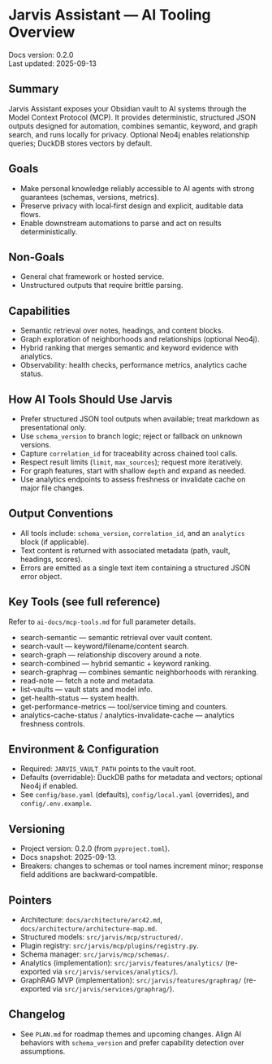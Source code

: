 # Jarvis Assistant — AI Tooling Overview

Docs version: 0.2.0  
Last updated: 2025-09-13

## Summary

Jarvis Assistant exposes your Obsidian vault to AI systems through the Model Context Protocol (MCP). It provides deterministic, structured JSON outputs designed for automation, combines semantic, keyword, and graph search, and runs locally for privacy. Optional Neo4j enables relationship queries; DuckDB stores vectors by default.

## Goals

- Make personal knowledge reliably accessible to AI agents with strong guarantees (schemas, versions, metrics). 
- Preserve privacy with local‑first design and explicit, auditable data flows. 
- Enable downstream automations to parse and act on results deterministically.

## Non‑Goals

- General chat framework or hosted service. 
- Unstructured outputs that require brittle parsing.

## Capabilities

- Semantic retrieval over notes, headings, and content blocks. 
- Graph exploration of neighborhoods and relationships (optional Neo4j). 
- Hybrid ranking that merges semantic and keyword evidence with analytics. 
- Observability: health checks, performance metrics, analytics cache status.

## How AI Tools Should Use Jarvis

- Prefer structured JSON tool outputs when available; treat markdown as presentational only. 
- Use `schema_version` to branch logic; reject or fallback on unknown versions. 
- Capture `correlation_id` for traceability across chained tool calls. 
- Respect result limits (`limit`, `max_sources`); request more iteratively. 
- For graph features, start with shallow `depth` and expand as needed. 
- Use analytics endpoints to assess freshness or invalidate cache on major file changes.

## Output Conventions

- All tools include: `schema_version`, `correlation_id`, and an `analytics` block (if applicable). 
- Text content is returned with associated metadata (path, vault, headings, scores). 
- Errors are emitted as a single text item containing a structured JSON error object.

## Key Tools (see full reference)

Refer to `ai-docs/mcp-tools.md` for full parameter details.

- search-semantic — semantic retrieval over vault content. 
- search-vault — keyword/filename/content search. 
- search-graph — relationship discovery around a note. 
- search-combined — hybrid semantic + keyword ranking. 
- search-graphrag — combines semantic neighborhoods with reranking. 
- read-note — fetch a note and metadata. 
- list-vaults — vault stats and model info. 
- get-health-status — system health. 
- get-performance-metrics — tool/service timing and counters. 
- analytics-cache-status / analytics-invalidate-cache — analytics freshness controls.

## Environment & Configuration

- Required: `JARVIS_VAULT_PATH` points to the vault root. 
- Defaults (overridable): DuckDB paths for metadata and vectors; optional Neo4j if enabled. 
- See `config/base.yaml` (defaults), `config/local.yaml` (overrides), and `config/.env.example`.

## Versioning

- Project version: 0.2.0 (from `pyproject.toml`). 
- Docs snapshot: 2025-09-13. 
- Breakers: changes to schemas or tool names increment minor; response field additions are backward‑compatible.

## Pointers

- Architecture: `docs/architecture/arc42.md`, `docs/architecture/architecture-map.md`. 
- Structured models: `src/jarvis/mcp/structured/`. 
- Plugin registry: `src/jarvis/mcp/plugins/registry.py`. 
- Schema manager: `src/jarvis/mcp/schemas/`. 
- Analytics (implementation): `src/jarvis/features/analytics/` (re-exported via `src/jarvis/services/analytics/`). 
- GraphRAG MVP (implementation): `src/jarvis/features/graphrag/` (re-exported via `src/jarvis/services/graphrag/`).

## Changelog

- See `PLAN.md` for roadmap themes and upcoming changes. Align AI behaviors with `schema_version` and prefer capability detection over assumptions.
